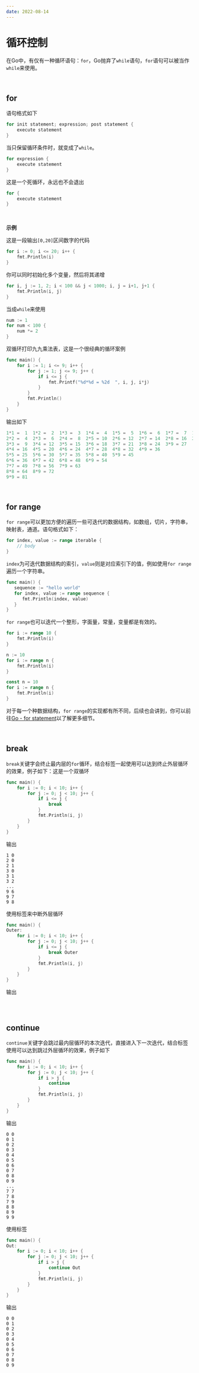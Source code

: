 ```yaml
---
date: 2022-08-14
---
```

# 循环控制

在Go中，有仅有一种循环语句：`for`，Go抛弃了`while`语句，`for`语句可以被当作`while`来使用。

<br>

## for

语句格式如下

```go
for init statement; expression; post statement {
	execute statement
}
```

当只保留循环条件时，就变成了`while`。

```go
for expression {
	execute statement
}
```

这是一个死循环，永远也不会退出

```go
for {
	execute statement
}
```

<br>

**示例**

这是一段输出`[0,20]`区间数字的代码

```go
for i := 0; i <= 20; i++ {
    fmt.Println(i)
}
```

你可以同时初始化多个变量，然后将其递增

```go
for i, j := 1, 2; i < 100 && j < 1000; i, j = i+1, j+1 {
	fmt.Println(i, j)
}
```

当成`while`来使用

```go
num := 1
for num < 100 {
    num *= 2
}
```

双循环打印九九乘法表，这是一个很经典的循环案例

```go
func main() {
	for i := 1; i <= 9; i++ {
		for j := 1; j <= 9; j++ {
			if i <= j {
				fmt.Printf("%d*%d = %2d  ", i, j, i*j)
			}
		}
		fmt.Println()
	}
}
```

输出如下

```go
1*1 =  1  1*2 =  2  1*3 =  3  1*4 =  4  1*5 =  5  1*6 =  6  1*7 =  7  1*8 =  8  1*9 =  9  
2*2 =  4  2*3 =  6  2*4 =  8  2*5 = 10  2*6 = 12  2*7 = 14  2*8 = 16  2*9 = 18
3*3 =  9  3*4 = 12  3*5 = 15  3*6 = 18  3*7 = 21  3*8 = 24  3*9 = 27
4*4 = 16  4*5 = 20  4*6 = 24  4*7 = 28  4*8 = 32  4*9 = 36
5*5 = 25  5*6 = 30  5*7 = 35  5*8 = 40  5*9 = 45
6*6 = 36  6*7 = 42  6*8 = 48  6*9 = 54
7*7 = 49  7*8 = 56  7*9 = 63
8*8 = 64  8*9 = 72
9*9 = 81
```

<br>

## for range

`for range`可以更加方便的遍历一些可迭代的数据结构，如数组，切片，字符串，映射表，通道。语句格式如下：

```go
for index, value := range iterable {
	// body
}
```

`index`为可迭代数据结构的索引，`value`则是对应索引下的值，例如使用`for range`遍历一个字符串。

```go
func main() {
   sequence := "hello world"
   for index, value := range sequence {
      fmt.Println(index, value)
   }
}
```

`for range`也可以迭代一个整形，字面量，常量，变量都是有效的。

```go
for i := range 10 {
    fmt.Println(i)
}

n := 10
for i := range n {
    fmt.Println(i)
}

const n = 10
for i := range n {
	fmt.Println(i)
}
```

对于每一个种数据结构，`for range`的实现都有所不同，后续也会讲到，你可以前往[Go - for statement](https://go.dev/ref/spec#For_statements)以了解更多细节。

<br>

## break

`break`关键字会终止最内层的`for`循环，结合标签一起使用可以达到终止外层循环的效果，例子如下：这是一个双循环

```go
func main() {
	for i := 0; i < 10; i++ {
		for j := 0; j < 10; j++ {
			if i <= j {
				break
			}
			fmt.Println(i, j)
		}
	}
}
```

输出

```
1 0
2 0
2 1
3 0
3 1
3 2
...
9 6
9 7
9 8
```

使用标签来中断外层循环

```go
func main() {
Outer:
	for i := 0; i < 10; i++ {
		for j := 0; j < 10; j++ {
			if i <= j {
				break Outer
			}
			fmt.Println(i, j)
		}
	}
}
```

输出

```
```

<br>

## continue

`continue`关键字会跳过最内层循环的本次迭代，直接进入下一次迭代，结合标签使用可以达到跳过外层循环的效果，例子如下

```go
func main() {
	for i := 0; i < 10; i++ {
		for j := 0; j < 10; j++ {
			if i > j {
				continue
			}
			fmt.Println(i, j)
		}
	}
}
```

输出

```
0 0
0 1
0 2
0 3
0 4
0 5
0 6
0 7
0 8
0 9
...
7 7
7 8
7 9
8 8
8 9
9 9
```

使用标签

```go
func main() {
Out:
	for i := 0; i < 10; i++ {
		for j := 0; j < 10; j++ {
			if i > j {
				continue Out
			}
            fmt.Println(i, j)
		}
	}
}
```

输出

```
0 0
0 1
0 2
0 3
0 4
0 5
0 6
0 7
0 8
0 9
```

